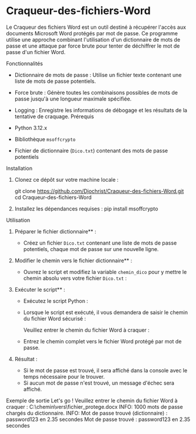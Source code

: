 # Craqueur-des-fichiers-Word

Le Craqueur des fichiers Word est un outil destiné à récupérer l'accès aux documents Microsoft Word protégés par mot de passe. Ce programme utilise une approche combinant l'utilisation d'un dictionnaire de mots de passe et une attaque par force brute pour tenter de déchiffrer le mot de passe d'un fichier Word.

Fonctionnalités

- Dictionnaire de mots de passe : Utilise un fichier texte contenant une liste de mots de passe potentiels.
- Force brute : Génère toutes les combinaisons possibles de mots de passe jusqu'à une longueur maximale spécifiée.
- Logging : Enregistre les informations de débogage et les résultats de la tentative de craquage.
Prérequis

- Python 3.12.x
- Bibliothèque `msoffcrypto`
- Fichier de dictionnaire (`Dico.txt`) contenant des mots de passe potentiels

Installation

1. Clonez ce dépôt sur votre machine locale :
    
    git clone https://github.com/Djochrist/Craqueur-des-fichiers-Word.git
    cd Craqueur-des-fichiers-Word

2. Installez les dépendances requises :
    pip install msoffcrypto

Utilisation

1. Préparer le fichier dictionnaire** :
    - Créez un fichier `Dico.txt` contenant une liste de mots de passe potentiels, chaque mot de passe sur une nouvelle ligne.

2. Modifier le chemin vers le fichier dictionnaire** :
    - Ouvrez le script et modifiez la variable `chemin_dico` pour y mettre le chemin absolu vers votre fichier `Dico.txt` :

3. Exécuter le script** :
    - Exécutez le script Python :
   
    - Lorsque le script est exécuté, il vous demandera de saisir le chemin du fichier Word sécurisé :
      
      Veuillez entrer le chemin du fichier Word à craquer : 
      
    - Entrez le chemin complet vers le fichier Word protégé par mot de passe.

4. Résultat :
    - Si le mot de passe est trouvé, il sera affiché dans la console avec le temps nécessaire pour le trouver.
    - Si aucun mot de passe n'est trouvé, un message d'échec sera affiché.

Exemple de sortie
Let's go !
Veuillez entrer le chemin du fichier Word à craquer : C:\chemin\vers\fichier_protege.docx
INFO: 1000 mots de passe chargés du dictionnaire.
INFO: Mot de passe trouvé (dictionnaire) : password123 en 2.35 secondes
Mot de passe trouvé : password123 en 2.35 secondes

